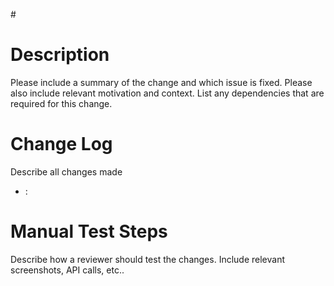 \#<ISSUE NUMBER>

# Description

Please include a summary of the change and which issue is fixed. Please also include relevant motivation and context. List any dependencies that are required for this change.

# Change Log
Describe all changes made 

- <FILE CHANGED>: <Change made> 

# Manual Test Steps
Describe how a reviewer should test the changes. Include relevant screenshots, API calls, etc..
